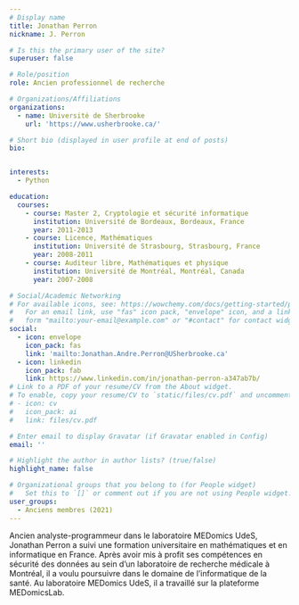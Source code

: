 ```yaml
---
# Display name
title: Jonathan Perron
nickname: J. Perron

# Is this the primary user of the site?
superuser: false

# Role/position
role: Ancien professionnel de recherche

# Organizations/Affiliations
organizations:
  - name: Université de Sherbrooke
    url: 'https://www.usherbrooke.ca/'

# Short bio (displayed in user profile at end of posts)
bio: 


interests:
  - Python

education:
  courses:
    - course: Master 2, Cryptologie et sécurité informatique
      institution: Université de Bordeaux, Bordeaux, France
      year: 2011-2013
    - course: Licence, Mathématiques
      institution: Université de Strasbourg, Strasbourg, France
      year: 2008-2011
    - course: Auditeur libre, Mathématiques et physique
      institution: Université de Montréal, Montréal, Canada
      year: 2007-2008

# Social/Academic Networking
# For available icons, see: https://wowchemy.com/docs/getting-started/page-builder/#icons
#   For an email link, use "fas" icon pack, "envelope" icon, and a link in the
#   form "mailto:your-email@example.com" or "#contact" for contact widget.
social:
  - icon: envelope
    icon_pack: fas
    link: 'mailto:Jonathan.Andre.Perron@USherbrooke.ca'
  - icon: linkedin
    icon_pack: fab
    link: https://www.linkedin.com/in/jonathan-perron-a347ab7b/
# Link to a PDF of your resume/CV from the About widget.
# To enable, copy your resume/CV to `static/files/cv.pdf` and uncomment the lines below.
# - icon: cv
#   icon_pack: ai
#   link: files/cv.pdf

# Enter email to display Gravatar (if Gravatar enabled in Config)
email: ''

# Highlight the author in author lists? (true/false)
highlight_name: false

# Organizational groups that you belong to (for People widget)
#   Set this to `[]` or comment out if you are not using People widget.
user_groups:
  - Anciens membres (2021)
---
```


Ancien analyste-programmeur dans le laboratoire MEDomics UdeS, Jonathan Perron a suivi une formation universitaire en 
mathématiques et en informatique en France. Après avoir mis à profit ses compétences en sécurité des données au 
sein d’un laboratoire de recherche médicale à Montréal, il a voulu poursuivre dans le domaine de l’informatique 
de la santé. Au laboratoire MEDomics UdeS, il a travaillé sur la plateforme MEDomicsLab.
